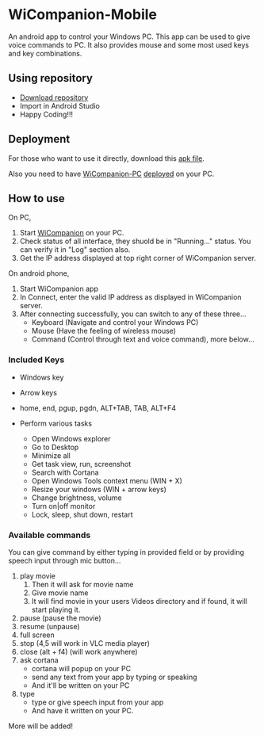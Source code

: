 # WiCompanion-Mobile
An android app to control your Windows PC.
This app can be used to give voice commands to PC. It also provides mouse and some most used keys and key combinations.

## Using repository

- [Download repository](https://github.com/MohZ13/WiCompanion-Mobile/archive/master.zip)
- Import in Android Studio
- Happy Coding!!!

## Deployment

For those who want to use it directly, download this [apk file](https://drive.google.com/open?id=0B85YwrZQON4pajBUOVg2WVZFd0k).

Also you need to have [WiCompanion-PC](https://github.com/MohZ13/WiCompanion-PC) [deployed](https://github.com/MohZ13/WiCompanion-PC#deployment) on your PC.

## How to use

On PC,
1. Start [WiCompanion](https://github.com/MohZ13/WiCompanion-PC#deployment) on your PC.
2. Check status of all interface, they shuold be in "Running..." status. You can verify it in "Log" section also.
3. Get the IP address displayed at top right corner of WiCompanion server.

On android phone,
1. Start WiCompanion app
2. In Connect, enter the valid IP address as displayed in WiCompanion server.
3. After connecting successfully, you can switch to any of these three...
    - Keyboard (Navigate and control your Windows PC)
    - Mouse (Have the feeling of wireless mouse)
    - Command (Control through text and voice command), more below...
    
### Included Keys
- Windows key
- Arrow keys
- home, end, pgup, pgdn, ALT+TAB, TAB, ALT+F4

- Perform various tasks
    - Open Windows explorer
    - Go to Desktop
    - Minimize all
    - Get task view, run, screenshot
    - Search with Cortana
    - Open Windows Tools context menu (WIN + X)
    - Resize your windows (WIN + arrow keys)
    - Change brightness, volume
    - Turn on|off monitor
    - Lock, sleep, shut down, restart
    
### Available commands

You can give command by either typing in provided field or by providing speech input through mic button...

1. play movie
    1. Then it will ask for movie name
    2. Give movie name
    3. It will find movie in your users Videos directory and if found, it will start playing it.
2. pause (pause the movie)
3. resume (unpause)
4. full screen
5. stop (4,5 will work in VLC media player)
6. close (alt + f4) (will work anywhere)
7. ask cortana
    - cortana will popup on your PC
    - send any text from your app by typing or speaking
    - And it'll be written on your PC
8. type
    - type or give speech input from your app
    - And have it written on your PC.

More will be added!
